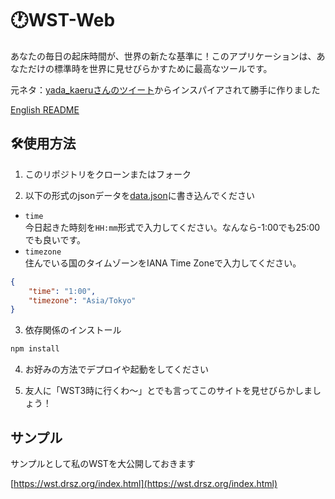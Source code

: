 # 🕐️WST-Web

あなたの毎日の起床時間が、世界の新たな基準に！このアプリケーションは、あなただけの標準時を世界に見せびらかすために最高なツールです。

元ネタ：[yada_kaeruさんのツイート](https://x.com/yada_kaeru/status/1861644748580364390)からインスパイアされて勝手に作りました

[English README](README.en.md)

## 🛠️使用方法

1. このリポジトリをクローンまたはフォーク

2. 以下の形式のjsonデータを[data.json](data.json)に書き込んでください

- `time`  
  今日起きた時刻を`HH:mm`形式で入力してください。なんなら-1:00でも25:00でも良いです。
- `timezone`  
  住んでいる国のタイムゾーンをIANA Time Zoneで入力してください。

```json
{
    "time": "1:00",
    "timezone": "Asia/Tokyo"
}
```

3. 依存関係のインストール

```sh
npm install
```

4. お好みの方法でデプロイや起動をしてください

5. 友人に「WST3時に行くわ～」とでも言ってこのサイトを見せびらかしましょう！

## サンプル

サンプルとして私のWSTを大公開しておきます

[https://wst.drsz.org/index.html](https://wst.drsz.org/index.html)
